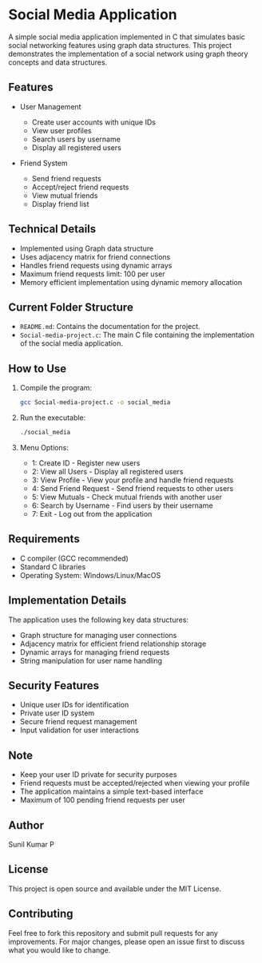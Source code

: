 # Social Media Application

A simple social media application implemented in C that simulates basic social networking features using graph data structures. This project demonstrates the implementation of a social network using graph theory concepts and data structures.

## Features

- User Management
  - Create user accounts with unique IDs
  - View user profiles
  - Search users by username
  - Display all registered users

- Friend System
  - Send friend requests
  - Accept/reject friend requests
  - View mutual friends
  - Display friend list

## Technical Details

- Implemented using Graph data structure
- Uses adjacency matrix for friend connections
- Handles friend requests using dynamic arrays
- Maximum friend requests limit: 100 per user
- Memory efficient implementation using dynamic memory allocation

## Current Folder Structure

- `README.md`: Contains the documentation for the project.
- `Social-media-project.c`: The main C file containing the implementation of the social media application.

## How to Use

1. Compile the program:
   ```bash
   gcc Social-media-project.c -o social_media
   ```

2. Run the executable:
   ```bash
   ./social_media
   ```

3. Menu Options:
   - 1: Create ID - Register new users
   - 2: View all Users - Display all registered users
   - 3: View Profile - View your profile and handle friend requests
   - 4: Send Friend Request - Send friend requests to other users
   - 5: View Mutuals - Check mutual friends with another user
   - 6: Search by Username - Find users by their username
   - 7: Exit - Log out from the application

## Requirements

- C compiler (GCC recommended)
- Standard C libraries
- Operating System: Windows/Linux/MacOS

## Implementation Details

The application uses the following key data structures:
- Graph structure for managing user connections
- Adjacency matrix for efficient friend relationship storage
- Dynamic arrays for managing friend requests
- String manipulation for user name handling

## Security Features

- Unique user IDs for identification
- Private user ID system
- Secure friend request management
- Input validation for user interactions

## Note

- Keep your user ID private for security purposes
- Friend requests must be accepted/rejected when viewing your profile
- The application maintains a simple text-based interface
- Maximum of 100 pending friend requests per user

## Author

Sunil Kumar P

## License

This project is open source and available under the MIT License.

## Contributing

Feel free to fork this repository and submit pull requests for any improvements. For major changes, please open an issue first to discuss what you would like to change.
